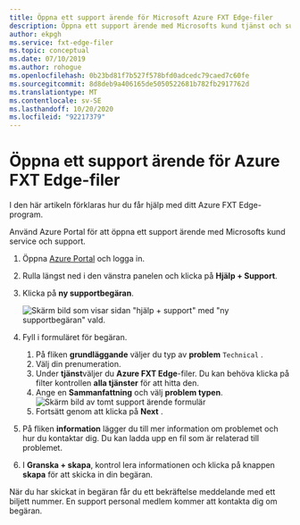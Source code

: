 ```yaml
---
title: Öppna ett support ärende för Microsoft Azure FXT Edge-filer
description: Öppna ett support ärende med Microsofts kund tjänst och support för att få hjälp med ditt Azure FXT Edge-filprogram.
author: ekpgh
ms.service: fxt-edge-filer
ms.topic: conceptual
ms.date: 07/10/2019
ms.author: rohogue
ms.openlocfilehash: 0b23bd81f7b527f578bfd0adcedc79caed7c60fe
ms.sourcegitcommit: 8d8deb9a406165de5050522681b782fb2917762d
ms.translationtype: MT
ms.contentlocale: sv-SE
ms.lasthandoff: 10/20/2020
ms.locfileid: "92217379"
---
```

# <a name="open-a-support-ticket-for-the-azure-fxt-edge-filer"></a>Öppna ett support ärende för Azure FXT Edge-filer

I den här artikeln förklaras hur du får hjälp med ditt Azure FXT Edge-program.

Använd Azure Portal för att öppna ett support ärende med Microsofts kund service och support.

1. Öppna [Azure Portal](https://portal.azure.com/) och logga in.
1. Rulla längst ned i den vänstra panelen och klicka på **Hjälp + Support**.
1. Klicka på **ny supportbegäran**.

   ![Skärm bild som visar sidan "hjälp + support" med "ny supportbegäran" vald.](media/fxt-support-blank.png)

1. Fyll i formuläret för begäran.  
    1. På fliken **grundläggande** väljer du typ av **problem** ``Technical`` .
    1. Välj din prenumeration.
    1. Under **tjänst**väljer du **Azure FXT Edge**-filer. Du kan behöva klicka på filter kontrollen **alla tjänster** för att hitta den.
    1. Ange en **Sammanfattning** och välj **problem typen**.
    ![Skärm bild av tomt support ärende formulär](media/fxt-support-populated.png)
    1. Fortsätt genom att klicka på **Next** .
1. På fliken **information** lägger du till mer information om problemet och hur du kontaktar dig. Du kan ladda upp en fil som är relaterad till problemet.
1. I **Granska + skapa**, kontrol lera informationen och klicka på knappen **skapa** för att skicka in din begäran.

När du har skickat in begäran får du ett bekräftelse meddelande med ett biljett nummer. En support personal medlem kommer att kontakta dig om begäran.
